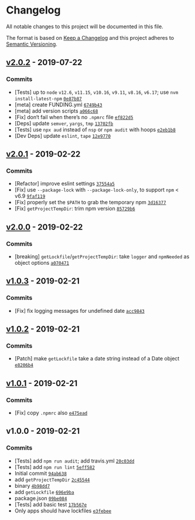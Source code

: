 # Changelog

All notable changes to this project will be documented in this file.

The format is based on [Keep a Changelog](https://keepachangelog.com/en/1.0.0/)
and this project adheres to [Semantic Versioning](https://semver.org/spec/v2.0.0.html).

## [v2.0.2](https://github.com/ljharb/npm-lockfile/compare/v2.0.1...v2.0.2) - 2019-07-22

### Commits

- [Tests] up to `node` `v12.6`, `v11.15`, `v10.16`, `v9.11`, `v8.16`, `v6.17`; use `nvm install-latest-npm` [`0e87b87`](https://github.com/ljharb/npm-lockfile/commit/0e87b870f66f5f641bb92a645818b13cf42f9eb0)
- [meta] create FUNDING.yml [`6749b43`](https://github.com/ljharb/npm-lockfile/commit/6749b43f54fdd7870dff7e838e84d71f507d2473)
- [meta] add version scripts [`a066c68`](https://github.com/ljharb/npm-lockfile/commit/a066c68afb2f16f8b2c9a3555baa25b990c2d690)
- [Fix] don‘t fail when there’s no `.npmrc` file [`ef822d5`](https://github.com/ljharb/npm-lockfile/commit/ef822d56e9f92304303bf1e72d2e15641d304a58)
- [Deps] update `semver`, `yargs`, `tmp` [`13702fb`](https://github.com/ljharb/npm-lockfile/commit/13702fb6863c1bc79360bc1e371f2e2140b9f3c1)
- [Tests] use `npx aud` instead of `nsp` or `npm audit` with hoops [`e2eb1b8`](https://github.com/ljharb/npm-lockfile/commit/e2eb1b8d3a05238d5011538a290d1ada70c8cb4a)
- [Dev Deps] update `eslint`, `tape` [`12e9770`](https://github.com/ljharb/npm-lockfile/commit/12e977048d7ba78294f4661e69f9bd9c77d5ab6d)

## [v2.0.1](https://github.com/ljharb/npm-lockfile/compare/v2.0.0...v2.0.1) - 2019-02-22

### Commits

- [Refactor] improve eslint settings [`37554a5`](https://github.com/ljharb/npm-lockfile/commit/37554a5ad77d9373b180c1c7905adcfeea4e7a74)
- [Fix] use `--package-lock` with `--package-lock-only`, to support `npm` &lt; v6.9 [`9faf119`](https://github.com/ljharb/npm-lockfile/commit/9faf1197567f5bf73c72999abeae3ecbaa40b331)
- [Fix] properly set the `$PATH` to grab the temporary npm [`3d16377`](https://github.com/ljharb/npm-lockfile/commit/3d163770ba883161c92453eb9722249737612712)
- [Fix] `getProjectTempDir`: trim npm version [`85729b6`](https://github.com/ljharb/npm-lockfile/commit/85729b63000a95b2d61543b4e08a8485f947fefc)

## [v2.0.0](https://github.com/ljharb/npm-lockfile/compare/v1.0.3...v2.0.0) - 2019-02-22

### Commits

- [breaking] `getLockfile`/`getProjectTempDir`: take `logger` and `npmNeeded` as object options [`a070471`](https://github.com/ljharb/npm-lockfile/commit/a0704712b0e7d93498395fd64544e3f6880d722a)

## [v1.0.3](https://github.com/ljharb/npm-lockfile/compare/v1.0.2...v1.0.3) - 2019-02-21

### Commits

- [Fix] fix logging messages for undefined date [`acc9843`](https://github.com/ljharb/npm-lockfile/commit/acc98439679afa2a33f8eccf873c2563ec36ca95)

## [v1.0.2](https://github.com/ljharb/npm-lockfile/compare/v1.0.1...v1.0.2) - 2019-02-21

### Commits

- [Patch] make `getLockfile` take a date string instead of a Date object [`e8206b4`](https://github.com/ljharb/npm-lockfile/commit/e8206b4d0798122c623990e3ab8151fdfb3b397c)

## [v1.0.1](https://github.com/ljharb/npm-lockfile/compare/v1.0.0...v1.0.1) - 2019-02-21

### Commits

- [Fix] copy `.npmrc` also [`e475ead`](https://github.com/ljharb/npm-lockfile/commit/e475eadfb09b23985a9243f973b0caab7315750b)

## v1.0.0 - 2019-02-21

### Commits

- [Tests] add `npm run audit`; add travis.yml [`20c03dd`](https://github.com/ljharb/npm-lockfile/commit/20c03dda662b71109ee42fa3d2d1af8b0d900a55)
- [Tests] add `npm run lint` [`5eff582`](https://github.com/ljharb/npm-lockfile/commit/5eff5824e1d743c646304d97718632b39c4af68a)
- Initial commit [`94ab638`](https://github.com/ljharb/npm-lockfile/commit/94ab638749626d94f8b27c99c8c7c00898c4d29a)
- add `getProjectTempDir` [`2c45544`](https://github.com/ljharb/npm-lockfile/commit/2c45544c97581d3edd057884f4e13061b5f8a28f)
- binary [`4b98dd7`](https://github.com/ljharb/npm-lockfile/commit/4b98dd7088cd2f308a4e5d5e52a9f73704783d64)
- add `getLockfile` [`696e9ba`](https://github.com/ljharb/npm-lockfile/commit/696e9ba2de27ffbaa784685dd421f819169e1a07)
- package.json [`09be084`](https://github.com/ljharb/npm-lockfile/commit/09be084059e2a209315ec92297a472182615c7c2)
- [Tests] add basic test [`17b567e`](https://github.com/ljharb/npm-lockfile/commit/17b567e3aa8cfda5bc2cbdd5d03eb21253cfd28f)
- Only apps should have lockfiles [`e3febee`](https://github.com/ljharb/npm-lockfile/commit/e3febee42cb0317b650aa6529aa5a80e75dd2210)
